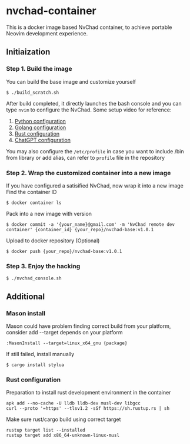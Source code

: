 # nvchad-container

This is a docker image based NvChad container, to achieve portable Neovim development experience.

## Initiaization

### Step 1. Build the image

You can build the base image and customize yourself

    $ ./build_scratch.sh

After build completed, it directly launches the bash console and you can type `nvim` to configure the NvChad.
Some setup video for reference: 

1. [Python configuration](https://www.youtube.com/watch?v=4BnVeOUeZxc&list=PL05iK6gnYad1sb4iQyqsim_Jc_peZdNXf&index=4)
2. [Golang configuration](https://www.youtube.com/watch?v=i04sSQjd-qo&list=PL05iK6gnYad1sb4iQyqsim_Jc_peZdNXf&index=3)
3. [Rust configuration](https://www.youtube.com/watch?v=mh_EJhH49Ms&list=PL05iK6gnYad1sb4iQyqsim_Jc_peZdNXf&index=2)
4. [ChatGPT configuration](https://www.youtube.com/watch?v=7k0KZsheLP4&list=PL05iK6gnYad1sb4iQyqsim_Jc_peZdNXf&index=5)

You may also configure the `/etc/profile` in case you want to include /bin from library or add alias, can refer to `profile` file in the repository

### Step 2. Wrap the customized container into a new image

If you have configured a satisified NvChad, now wrap it into a new image
Find the container ID

    $ docker container ls

Pack into a new image with version

    $ docker commit -a '{your_name}@gmail.com' -m 'NvChad remote dev container' {container_id} {your_repo}/nvchad-base:v1.0.1

Upload to docker repository (Optional)

    $ docker push {your_repo}/nvchad-base:v1.0.1

### Step 3. Enjoy the hacking

    $ ./nvchad_console.sh


## Additional

### Mason install

Mason could have problem finding correct build from your platform, consider add --target depends on your platform

    :MasonInstall --target=linux_x64_gnu {package}

If still failed, install manually

    $ cargo install stylua


### Rust configuration

Preparation to install rust development environment in the container

    apk add --no-cache -U lldb lldb-dev musl-dev libgcc
    curl --proto '=https' --tlsv1.2 -sSf https://sh.rustup.rs | sh

Make sure rust/cargo build using correct target

    rustup target list --installed
    rustup target add x86_64-unknown-linux-musl
